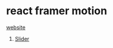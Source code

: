 # react framer motion

[website](https://yiminprogram.github.io/2022-portfolio/#/)

1. [Slider](https://yiminprogram.github.io/2022-portfolio/#/slider)
